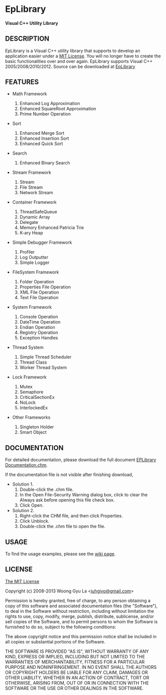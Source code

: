 EpLibrary
=======================
#### Visual C++ Utility Library ####


DESCRIPTION
-----------

EpLibrary is a Visual C++ utility library that supports to develop an application easier under a [MIT License](http://opensource.org/licenses/mit-license.php).
You will no longer have to create the basic functionalities over and over again. 
EpLibrary supports Visual C++ 2005/2008/2010/2012.
Source can be downloaded at [EpLibrary](http://github.com/juhgiyo/eplibrary)


FEATURES
--------

* Math Framework
  1. Enhanced Log Approximation
  2. Enhanced SquareRoot Approximation
  3. Prime Number Operation

* Sort
  1. Enhanced Merge Sort
  2. Enhanced Insertion Sort
  3. Enhanced Quick Sort

* Search
  1. Enhanced Binary Search

* Stream Framework
  1. Stream
  2. File Stream
  3. Network Stream

* Container Framework
  1. ThreadSafeQueue
  2. Dynamic Array
  3. Delegate
  4. Memory Enhanced Patricia Trie
  5. K-ary Heap

* Simple Debugger Framework
  1. Profiler
  2. Log Outputter
  3. Simple Logger

* FileSystem Framework
  1. Folder Operation
  2. Properties File Operation
  3. XML File Operation
  4. Text File Operation

* System Framework
  1. Console Operation
  2. DateTime Operation
  3. Endian Operation
  4. Registry Operation
  5. Exception Handles

* Thread System
  1. Simple Thread Scheduler
  2. Thread Class
  3. Worker Thread System

* Lock Framework
  1. Mutex
  2. Semaphore
  3. CriticalSectionEx
  4. NoLock
  5. InterlockedEx

* Other Frameworks
  1. Singleton Holder
  2. Smart Object

DOCUMENTATION
-------------

For detailed documentation, please download the full document [EPLibrary Documentation.chm](https://github.com/juhgiyo/EpLibrary/releases/download/1.0.0/EpLibrary.Documentation.chm).

If the documentation file is not visible after finishing download,
* Solution 1.
  1. Double-click the .chm file.
  2. In the Open File-Security Warning dialog box, click to clear the Always ask before opening this file check box.
  3. Click Open.
* Solution 2.
  1. Right-click the CHM file, and then click Properties.
  2. Click Unblock.
  3. Double-click the .chm file to open the file.


USAGE
-----

To find the usage examples, please see the [wiki page](https://github.com/juhgiyo/EpLibrary/wiki).


LICENSE
-------

[The MIT License](http://opensource.org/licenses/mit-license.php)

Copyright (c) 2008-2013 Woong Gyu La <[juhgiyo@gmail.com](mailto:juhgiyo@gmail.com)>

Permission is hereby granted, free of charge, to any person obtaining a copy
of this software and associated documentation files (the "Software"), to deal
in the Software without restriction, including without limitation the rights
to use, copy, modify, merge, publish, distribute, sublicense, and/or sell
copies of the Software, and to permit persons to whom the Software is
furnished to do so, subject to the following conditions:

The above copyright notice and this permission notice shall be included in
all copies or substantial portions of the Software.

THE SOFTWARE IS PROVIDED "AS IS", WITHOUT WARRANTY OF ANY KIND, EXPRESS OR
IMPLIED, INCLUDING BUT NOT LIMITED TO THE WARRANTIES OF MERCHANTABILITY,
FITNESS FOR A PARTICULAR PURPOSE AND NONINFRINGEMENT. IN NO EVENT SHALL THE
AUTHORS OR COPYRIGHT HOLDERS BE LIABLE FOR ANY CLAIM, DAMAGES OR OTHER
LIABILITY, WHETHER IN AN ACTION OF CONTRACT, TORT OR OTHERWISE, ARISING FROM,
OUT OF OR IN CONNECTION WITH THE SOFTWARE OR THE USE OR OTHER DEALINGS IN
THE SOFTWARE.
